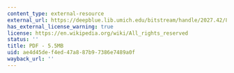```yaml
---
content_type: external-resource
external_url: https://deepblue.lib.umich.edu/bitstream/handle/2027.42/88644/2008_A_Roadmap_for_Engineering.pdf?sequence=1&isAllowed=y
has_external_license_warning: true
license: https://en.wikipedia.org/wiki/All_rights_reserved
status: ''
title: PDF - 5.5MB
uid: ae4d45de-f4ed-47a8-87b9-7386e7489a0f
wayback_url: ''
---
```

